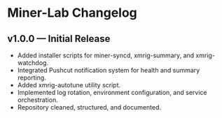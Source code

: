 # Miner-Lab Changelog

## v1.0.0 — Initial Release
- Added installer scripts for miner-syncd, xmrig-summary, and xmrig-watchdog.
- Integrated Pushcut notification system for health and summary reporting.
- Added xmrig-autotune utility script.
- Implemented log rotation, environment configuration, and service orchestration.
- Repository cleaned, structured, and documented.
